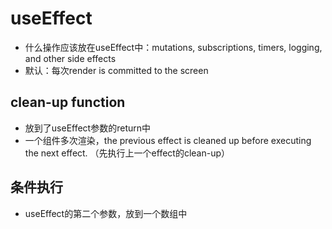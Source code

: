 # useEffect

- 什么操作应该放在useEffect中：mutations, subscriptions, timers, logging, and other side effects
- 默认：每次render is committed to the screen

## clean-up function

- 放到了useEffect参数的return中
- 一个组件多次渲染，the previous effect is cleaned up before executing the next effect. （先执行上一个effect的clean-up）

## 条件执行

- useEffect的第二个参数，放到一个数组中
